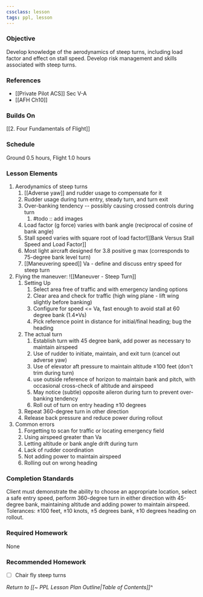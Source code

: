 ```yaml
---
cssclass: lesson
tags: ppl, lesson
---
```

### Objective
Develop knowledge of the aerodynamics of steep turns, including load factor and effect on stall speed. Develop risk management and skills associated with steep turns.

### References
- [[Private Pilot ACS]] Sec V-A
- [[AFH Ch10]]

### Builds On
[[2. Four Fundamentals of Flight]]

### Schedule
Ground 0.5 hours, Flight 1.0 hours

### Lesson Elements
1. Aerodynamics of steep turns
	1. [[Adverse yaw]] and rudder usage to compensate for it
	2. Rudder usage during turn entry, steady turn, and turn exit
	3. Over-banking tendency -- possibly causing crossed controls during turn
		1. #todo :: add images
	4. Load factor (g force) varies with bank angle (reciprocal of cosine of bank angle)
	5. Stall speed varies with square root of load factor![[Bank Versus Stall Speed and Load Factor]]
	6. Most light aircraft designed for 3.8 positive g max (corresponds to 75-degree bank level turn)
	7. [[Maneuvering speed]] Va - define and discuss entry speed for steep turn
2. Flying the maneuver: ![[Maneuver - Steep Turn]]
	1. Setting Up
		1. Select area free of traffic and with emergency landing options
		2. Clear area and check for traffic (high wing plane - lift wing slightly before banking)
		3. Configure for speed <= Va, fast enough to avoid stall at 60 degree bank ($1.4*$Vs)
		4. Pick reference point in distance for initial/final heading; bug the heading
	2. The actual turn
		1. Establish turn with 45 degree bank, add power as necessary to maintain airspeed
		2. Use of rudder to initiate, maintain, and exit turn (cancel out adverse yaw)
		3. Use of elevator aft pressure to maintain altitude ±100 feet (don't trim during turn)
		4. use outside reference of horizon to maintain bank and pitch, with occasional cross-check of altitude and airspeed
		5. May notice (subtle) opposite aileron during turn to prevent over-banking tendency
		6. Roll out of turn on entry heading ±10 degrees
	3. Repeat 360-degree turn in other direction
	4. Release back pressure and reduce power during rollout
3. Common errors
	1. Forgetting to scan for traffic or locating emergency field
	2. Using airspeed greater than Va
	3. Letting altitude or bank angle drift during turn
	4. Lack of rudder coordination
	5. Not adding power to maintain airspeed
	6. Rolling out on wrong heading

### Completion Standards
Client must demonstrate the ability to choose an appropriate location, select a safe entry speed, perform 360-degree turn in either direction with 45-degree bank, maintaining altitude and adding power to maintain airspeed. Tolerances: ±100 feet, ±10 knots, ±5 degrees bank, ±10 degrees heading on rollout.

### Required Homework
 None
### Recommended Homework 
- [ ] Chair fly steep turns

*Return to [[~ PPL Lesson Plan Outline|Table of Contents]]^*
